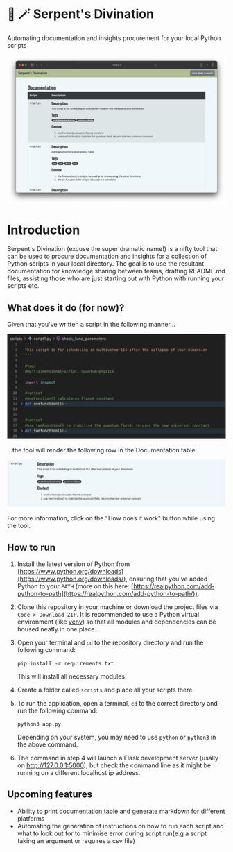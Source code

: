 # :snake: :magic_wand: Serpent's Divination
Automating documentation and insights procurement for your local Python scripts

![first version screenshot](/git_assets/sgrab_1.png)

# Introduction
Serpent's Divination (excuse the super dramatic name!) is a nifty tool that can be used to procure documentation and insights for a collection of Python scripts in your local directory. The goal is to use the resultant documentation for knowledge sharing between teams, drafting README.md files, assisting those who are just starting out with Python with running your scripts etc. 

## What does it do (for now)?

Given that you've written a script in the following manner...

![code grab](/git_assets/f1.png)


...the tool will render the following row in the Documentation table:

![rendered html](/git_assets/f2.png)

For more information, click on the "How does it work" button while using the tool.


## How to run
1. Install the latest version of Python from [https://www.python.org/downloads](https://www.python.org/downloads/), ensuring that you've added Python to your `PATH` (more on this here: [https://realpython.com/add-python-to-path](https://realpython.com/add-python-to-path/)). 

2. Clone this repository in your machine or download the project files via `Code > Download ZIP`. It is recommended to use a Python virtual environment (like [venv](https://docs.python.org/3/library/venv.html)) so that all modules and dependencies can be housed neatly in one place.

3. Open your terminal and `cd` to the repository directory and run the following command:

    ```
    pip install -r requirements.txt
    ```

    This will install all necessary modules. 

4. Create a folder called `scripts` and place all your scripts there. 

5. To run the application, open a terminal, `cd` to the correct directory and run the following command:

    ```
    python3 app.py
    ```

    Depending on your system, you may need to use `python` or `python3` in the above command. 

6. The command in step 4 will launch a Flask development server (usally on http://127.0.0.1:5000), but check the command line as it might be running on a different localhost ip address. 


## Upcoming features
- Ability to print documentation table and generate markdown for different platforms
- Automating the generation of instructions on how to run each script and what to look out for to minimise error during script run(e.g a script taking an argument or requires a csv file)
 